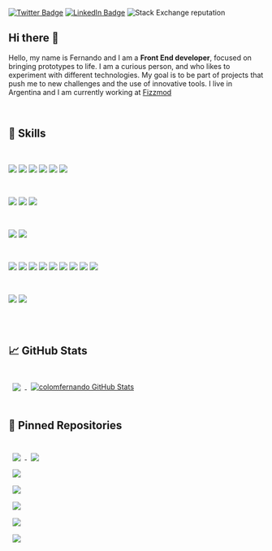 [![Twitter Badge](https://img.shields.io/badge/Twitter-Profile-informational?style=flat&logo=twitter&logoColor=white&color=1CA2F1)](https://twitter.com/colom_fernando)
[![LinkedIn Badge](https://img.shields.io/badge/LinkedIn-Profile-informational?style=flat&logo=linkedin&logoColor=white&color=0D76A8)](https://www.linkedin.com/in/colomfernando/)
![Stack Exchange reputation](https://img.shields.io/stackexchange/stackoverflow/r/8203033)

## Hi there 👋

Hello, my name is Fernando and I am a **Front End developer**, focused on bringing prototypes to life. I am a curious person, and who likes to experiment with different technologies. My goal is to be part of projects that push me to new challenges and the use of innovative tools. I live in Argentina and I am currently working at [Fizzmod](https://fizzmod.com)

<br>

## 💼 Skills

<br>


![](https://img.shields.io/badge/Code-React-informational?style=flat&logo=react&logoColor=white&color=F73859)
![](https://img.shields.io/badge/Code-React_native-informational?style=flat&logo=react&logoColor=white&color=F73859)
![](https://img.shields.io/badge/Code-Javascript-informational?style=flat&logo=javascript&logoColor=white&color=F73859)
![](https://img.shields.io/badge/Code-Typescript-informational?style=flat&logo=typescript&logoColor=white&color=F73859)
![](https://img.shields.io/badge/Code-Redux-informational?style=flat&logo=redux&logoColor=white&color=F73859)
![](https://img.shields.io/badge/Code-Nextjs-informational?style=flat&logo=Next.js&logoColor=white&color=F73859)

<br>

![](https://img.shields.io/badge/Style-Styled_components-informational?style=flat&logo=styled-components&logoColor=white&color=F73859)
![](https://img.shields.io/badge/Style-CSS-informational?style=flat&logo=CSS3&logoColor=white&color=F73859)
![](https://img.shields.io/badge/Style-Sass-informational?style=flat&logo=SASS&logoColor=white&color=F73859)

<br>

![](https://img.shields.io/badge/Test-Jest-informational?style=flat&logo=jest&logoColor=white&color=F73859)
![](https://img.shields.io/badge/Test-Mocha-informational?style=flat&logo=mocha&logoColor=white&color=F73859)

<br>

![](https://img.shields.io/badge/Tools-npm-informational?style=flat&logo=npm&logoColor=white&color=F73859)
![](https://img.shields.io/badge/Tools-yarn-informational?style=flat&logo=yarn&logoColor=white&color=F73859)
![](https://img.shields.io/badge/Tools-Jira-informational?style=flat&logo=jira&logoColor=white&color=F73859)
![](https://img.shields.io/badge/Tools-Postman-informational?style=flat&logo=postman&logoColor=white&color=F73859)
![](https://img.shields.io/badge/Tools-Github-informational?style=flat&logo=github&logoColor=white&color=F73859)
![](https://img.shields.io/badge/Tools-Bitbucket-informational?style=flat&logo=bitbucket&logoColor=white&color=F73859)
![](https://img.shields.io/badge/Tools-Netlify-informational?style=flat&logo=netlify&logoColor=white&color=F73859)
![](https://img.shields.io/badge/Tools-Docker-informational?style=flat&logo=docker&logoColor=white&color=F73859)
![](https://img.shields.io/badge/Tools-Vscode-informational?style=flat&logo=Visual-Studio-Code&logoColor=white&color=F73859)

<br>

![](https://img.shields.io/badge/OS-Linux-informational?style=flat&logo=linux&logoColor=white&color=F73859)
![](https://img.shields.io/badge/OS-Macos-informational?style=flat&logo=Apple&logoColor=white&color=F73859)

<br>
<br>

## &#x1f4c8; GitHub Stats

<br>

<a href="https://github.com/colomfernando">
  <img align="center" style="margin:0.5rem" src="https://github-readme-stats.vercel.app/api/top-langs/?username=colomfernando&hide=html,css&theme=dark&show_icons=true" />
</a>

<a href="https://github.com/colomfernando">
  <img align="center" style="margin:0.5rem" src="https://github-readme-stats.vercel.app/api?username=colomfernando&show_icons=true&line_height=27&count_private=true&theme=dark&show_icons=true" alt="colomfernando GitHub Stats" />
</a>

<br>
<br>

## 📌 Pinned Repositories

<br>

<a href="https://github.com/colomfernando/project-generator-cli">
    <img align="center" style="margin:0.5rem" src="https://github-readme-stats.vercel.app/api/pin/?username=colomfernando&repo=project-generator-cli&title_color=ffffff&theme=dark&show_icons=true" />
</a>

<a href="https://github.com/colomfernando/weather-app-demo">
  <img align="center" style="margin:0.5rem" src="https://github-readme-stats.vercel.app/api/pin/?username=colomfernando&repo=weather-app-demo&title_color=ffffff&theme=dark&show_icons=true" />
</a>

<br>

<a href="https://github.com/colomfernando/password-generator">
  <img align="center" style="margin:0.5rem" src="https://github-readme-stats.vercel.app/api/pin/?username=colomfernando&repo=password-generator&title_color=ffffff&theme=dark&show_icons=true" />
</a>

<br>

<a href="https://github.com/colomfernando/browser-localstorage-expire">
  <img align="center" style="margin:0.5rem" src="https://github-readme-stats.vercel.app/api/pin/?username=colomfernando&repo=browser-localstorage-expire&title_color=ffffff&theme=dark&show_icons=true" />
</a>

<br>

<a href="https://github.com/colomfernando/grocery-list">
  <img align="center" style="margin:0.5rem" src="https://github-readme-stats.vercel.app/api/pin/?username=colomfernando&repo=grocery-list&title_color=ffffff&theme=dark&show_icons=true" />
</a>

<br>

<a href="https://github.com/colomfernando/covid19-stats">
  <img align="center" style="margin:0.5rem" src="https://github-readme-stats.vercel.app/api/pin/?username=colomfernando&repo=covid19-stats&title_color=ffffff&theme=dark&show_icons=true" />
</a>

<br>

<a href="https://github.com/colomfernando/todoapp-react-hooks">
  <img align="center" style="margin:0.5rem" src="https://github-readme-stats.vercel.app/api/pin/?username=colomfernando&repo=todoapp-react-hooks&title_color=ffffff&theme=dark&show_icons=true" />
</a>

<br>
<!--
**colomfernando/colomfernando** is a ✨ _special_ ✨ repository because its `README.md` (this file) appears on your GitHub profile.

Here are some ideas to get you started:

- 🔭 I’m currently working on ...
- 🌱 I’m currently learning ...
- 👯 I’m looking to collaborate on ...
- 🤔 I’m looking for help with ...
- 💬 Ask me about ...
- 📫 How to reach me: ...
- 😄 Pronouns: ...
- ⚡ Fun fact: ...
-->

